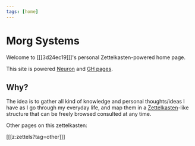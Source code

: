 ```yaml
---
tags: [home]
---
```


# Morg Systems

Welcome to [[[3d24ec19]]]'s personal Zettelkasten-powered home page.

This site is powered [Neuron](https://github.com/srid/neuron) and [GH
pages](https://github.com/Morgawr/morg-zettel/tree/master).

## Why?

The idea is to gather all kind of knowledge and personal thoughts/ideas I have
as I go through my everyday life, and map them in a
[Zettelkasten](https://en.wikipedia.org/wiki/Zettelkasten)-like structure that
can be freely browsed consulted at any time.

Other pages on this zettelkasten:

[[[z:zettels?tag=other]]]
